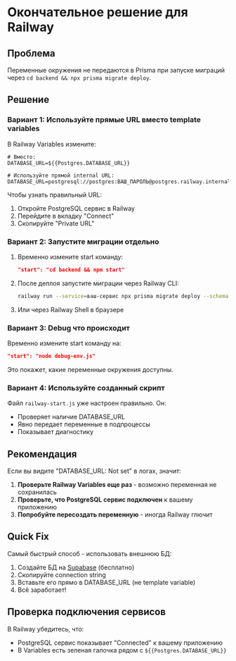 # Окончательное решение для Railway

## Проблема
Переменные окружения не передаются в Prisma при запуске миграций через `cd backend && npx prisma migrate deploy`.

## Решение

### Вариант 1: Используйте прямые URL вместо template variables

В Railway Variables измените:
```
# Вместо:
DATABASE_URL=${{Postgres.DATABASE_URL}}

# Используйте прямой internal URL:
DATABASE_URL=postgresql://postgres:ВАШ_ПАРОЛЬ@postgres.railway.internal:5432/railway
```

Чтобы узнать правильный URL:
1. Откройте PostgreSQL сервис в Railway
2. Перейдите в вкладку "Connect"
3. Скопируйте "Private URL"

### Вариант 2: Запустите миграции отдельно

1. Временно измените start команду:
   ```json
   "start": "cd backend && npm start"
   ```

2. После деплоя запустите миграции через Railway CLI:
   ```bash
   railway run --service=ваш-сервис npx prisma migrate deploy --schema=backend/prisma/schema.prisma
   ```

3. Или через Railway Shell в браузере

### Вариант 3: Debug что происходит

Временно измените start команду на:
```json
"start": "node debug-env.js"
```

Это покажет, какие переменные окружения доступны.

### Вариант 4: Используйте созданный скрипт

Файл `railway-start.js` уже настроен правильно. Он:
- Проверяет наличие DATABASE_URL
- Явно передает переменные в подпроцессы
- Показывает диагностику

## Рекомендация

Если вы видите "DATABASE_URL: Not set" в логах, значит:

1. **Проверьте Railway Variables еще раз** - возможно переменная не сохранилась
2. **Проверьте, что PostgreSQL сервис подключен** к вашему приложению
3. **Попробуйте пересоздать переменную** - иногда Railway глючит

## Quick Fix

Самый быстрый способ - использовать внешнюю БД:

1. Создайте БД на [Supabase](https://supabase.com) (бесплатно)
2. Скопируйте connection string
3. Вставьте его прямо в DATABASE_URL (не template variable)
4. Всё заработает!

## Проверка подключения сервисов

В Railway убедитесь, что:
- PostgreSQL сервис показывает "Connected" к вашему приложению
- В Variables есть зеленая галочка рядом с `${{Postgres.DATABASE_URL}}`